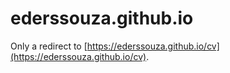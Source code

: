 # ederssouza.github.io

Only a redirect to [https://ederssouza.github.io/cv](https://ederssouza.github.io/cv).